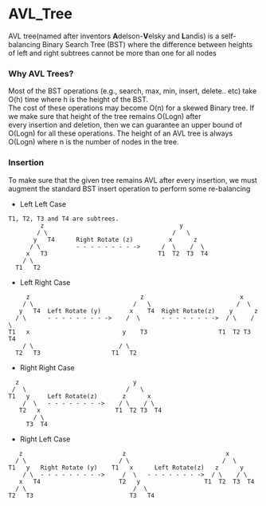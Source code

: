 # AVL_Tree

AVL tree(named after inventors **A**delson-**V**elsky and **L**andis) is a self-balancing Binary Search Tree (BST) where the difference between heights of left and right subtrees cannot be more than one for all nodes

### Why AVL Trees?

Most of the BST operations (e.g., search, max, min, insert, delete.. etc) take O(h) time where h is the height of the BST.  
The cost of these operations may become O(n) for a skewed Binary tree. If we make sure that height of the tree remains O(Logn) after  
every insertion and deletion, then we can guarantee an upper bound of O(Logn) for all these operations. The height of an AVL tree is always  
O(Logn) where n is the number of nodes in the tree.

### Insertion
To make sure that the given tree remains AVL after every insertion, we must augment the standard BST insert operation to perform some re-balancing
* Left Left Case
```
T1, T2, T3 and T4 are subtrees.
         z                                      y 
        / \                                   /   \
       y   T4      Right Rotate (z)          x      z
      / \          - - - - - - - - ->      /  \    /  \ 
     x   T3                               T1  T2  T3  T4
    / \
  T1   T2
```

* Left Right Case
```
     z                               z                           x
    / \                            /   \                        /  \ 
   y   T4  Left Rotate (y)        x    T4  Right Rotate(z)    y      z
  / \      - - - - - - - - ->    /  \      - - - - - - - ->  / \    / \
T1   x                          y    T3                    T1  T2 T3  T4
    / \                        / \
  T2   T3                    T1   T2
```
* Right Right Case
```
  z                                y
 /  \                            /   \ 
T1   y     Left Rotate(z)       z      x
    /  \   - - - - - - - ->    / \    / \
   T2   x                     T1  T2 T3  T4
       / \
     T3  T4

```
* Right Left Case  
```
   z                            z                            x
  / \                          / \                          /  \ 
T1   y   Right Rotate (y)    T1   x      Left Rotate(z)   z      y
    / \  - - - - - - - - ->     /  \   - - - - - - - ->  / \    / \
   x   T4                      T2   y                  T1  T2  T3  T4
  / \                              /  \
T2   T3                           T3   T4
```